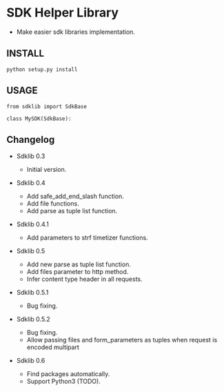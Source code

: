 SDK Helper Library
==================

- Make easier sdk libraries implementation.


## INSTALL

```
python setup.py install
```

## USAGE

```
from sdklib import SdkBase

class MySDK(SdkBase):
```


## Changelog

* Sdklib 0.3
    - Initial version.
    
* Sdklib 0.4
    - Add safe_add_end_slash function.
    - Add file functions.
    - Add parse as tuple list function.

* Sdklib 0.4.1
    - Add parameters to strf timetizer functions.
    
* Sdklib 0.5
    - Add new parse as tuple list function.
    - Add files parameter to http method.
    - Infer content type header in all requests.
    
* Sdklib 0.5.1
    - Bug fixing.

* Sdklib 0.5.2
    - Bug fixing.
    - Allow passing files and form_parameters as tuples when request is encoded multipart
    
* Sdklib 0.6
    - Find packages automatically.
    - Support Python3 (TODO).